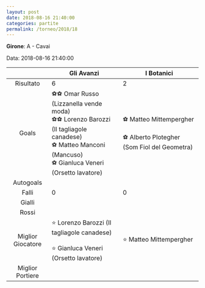 ```yaml
---
layout: post
date: 2018-08-16 21:40:00
categories: partite
permalink: /torneo/2018/18
---
```

**Girone**: A - Cavai

Data: 2018-08-16 21:40:00

| | Gli Avanzi | I Botanici |
|:-----:|-----|-----|
Risultato|6|2
Goals|⚽⚽ Omar Russo (Lizzanella vende moda)<br/>⚽⚽ Lorenzo Barozzi (Il tagliagole canadese)<br/>⚽ Matteo Manconi (Mancuso)<br/>⚽ Gianluca Veneri (Orsetto lavatore)|⚽ Matteo Mittempergher<br/><br/>⚽ Alberto Plotegher (Som Fiol del Geometra)<br/>
Autogoals||
Falli|0|0
Gialli||
Rossi||
Miglior Giocatore|⭐ Lorenzo Barozzi (Il tagliagole canadese)<br/><br/>⭐ Gianluca Veneri (Orsetto lavatore)<br/>|⭐ Matteo Mittempergher<br/>
Miglior Portiere||
